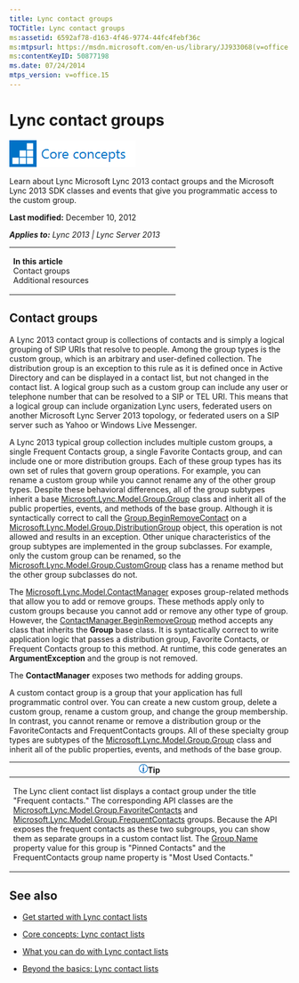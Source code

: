 ```yaml
---
title: Lync contact groups
TOCTitle: Lync contact groups
ms:assetid: 6592af78-d163-4f46-9774-44fc4febf36c
ms:mtpsurl: https://msdn.microsoft.com/en-us/library/JJ933068(v=office.15)
ms:contentKeyID: 50877198
ms.date: 07/24/2014
mtps_version: v=office.15
---
```


# Lync contact groups

![Core concepts](images/JJ933133.mod_icon_CoreConcepts_long(Office.15).png "Core concepts")

Learn about Lync Microsoft Lync 2013 contact groups and the Microsoft Lync 2013 SDK classes and events that give you programmatic access to the custom group.

**Last modified:** December 10, 2012

***Applies to:** Lync 2013 | Lync Server 2013*

<table>
<colgroup>
<col style="width: 50%" />
<col style="width: 50%" />
</colgroup>
<tbody>
<tr class="odd">
<td><p><strong>In this article</strong><br />
Contact groups<br />
Additional resources</p></td>
<td><p></p>
<p></p></td>
</tr>
</tbody>
</table>

## Contact groups

A Lync 2013 contact group is collections of contacts and is simply a logical grouping of SIP URIs that resolve to people. Among the group types is the custom group, which is an arbitrary and user-defined collection. The distribution group is an exception to this rule as it is defined once in Active Directory and can be displayed in a contact list, but not changed in the contact list. A logical group such as a custom group can include any user or telephone number that can be resolved to a SIP or TEL URI. This means that a logical group can include organization Lync users, federated users on another Microsoft Lync Server 2013 topology, or federated users on a SIP server such as Yahoo or Windows Live Messenger.

A Lync 2013 typical group collection includes multiple custom groups, a single Frequent Contacts group, a single Favorite Contacts group, and can include one or more distribution groups. Each of these group types has its own set of rules that govern group operations. For example, you can rename a custom group while you cannot rename any of the other group types. Despite these behavioral differences, all of the group subtypes inherit a base [Microsoft.Lync.Model.Group.Group](https://msdn.microsoft.com/en-us/library/jj266012\(v=office.15\)) class and inherit all of the public properties, events, and methods of the base group. Although it is syntactically correct to call the [Group.BeginRemoveContact](https://msdn.microsoft.com/en-us/library/jj268196\(v=office.15\)) on a [Microsoft.Lync.Model.Group.DistributionGroup](https://msdn.microsoft.com/en-us/library/jj293432\(v=office.15\)) object, this operation is not allowed and results in an exception. Other unique characteristics of the group subtypes are implemented in the group subclasses. For example, only the custom group can be renamed, so the [Microsoft.Lync.Model.Group.CustomGroup](https://msdn.microsoft.com/en-us/library/jj277245\(v=office.15\)) class has a rename method but the other group subclasses do not.

The [Microsoft.Lync.Model.ContactManager](https://msdn.microsoft.com/en-us/library/jj266459\(v=office.15\)) exposes group-related methods that allow you to add or remove groups. These methods apply only to custom groups because you cannot add or remove any other type of group. However, the [ContactManager.BeginRemoveGroup](https://msdn.microsoft.com/en-us/library/jj278089\(v=office.15\)) method accepts any class that inherits the **Group** base class. It is syntactically correct to write application logic that passes a distribution group, Favorite Contacts, or Frequent Contacts group to this method. At runtime, this code generates an **ArgumentException** and the group is not removed.

The **ContactManager** exposes two methods for adding groups.

A custom contact group is a group that your application has full programmatic control over. You can create a new custom group, delete a custom group, rename a custom group, and change the group membership. In contrast, you cannot rename or remove a distribution group or the FavoriteContacts and FrequentContacts groups. All of these specialty group types are subtypes of the [Microsoft.Lync.Model.Group.Group](https://msdn.microsoft.com/en-us/library/jj266012\(v=office.15\)) class and inherit all of the public properties, events, and methods of the base group.

<table>
<colgroup>
<col style="width: 100%" />
</colgroup>
<thead>
<tr class="header">
<th><img src="images/JJ933112.alert_note(Office.15).gif" title="Tip" alt="Tip" /><strong>Tip</strong></th>
</tr>
</thead>
<tbody>
<tr class="odd">
<td><p>The Lync client contact list displays a contact group under the title &quot;Frequent contacts.&quot; The corresponding API classes are the <a href="https://msdn.microsoft.com/en-us/library/jj277579(v=office.15)">Microsoft.Lync.Model.Group.FavoriteContacts</a> and <a href="https://msdn.microsoft.com/en-us/library/jj275307(v=office.15)">Microsoft.Lync.Model.Group.FrequentContacts</a> groups. Because the API exposes the frequent contacts as these two subgroups, you can show them as separate groups in a custom contact list. The <a href="https://msdn.microsoft.com/en-us/library/jj278363(v=office.15)">Group.Name</a> property value for this group is &quot;Pinned Contacts&quot; and the FrequentContacts group name property is &quot;Most Used Contacts.&quot;</p></td>
</tr>
</tbody>
</table>

## See also

  - [Get started with Lync contact lists](get-started-with-lync-contact-lists.md)

  - [Core concepts: Lync contact lists](core-concepts-lync-contact-lists.md)

  - [What you can do with Lync contact lists](what-you-can-do-with-lync-contact-lists.md)

  - [Beyond the basics: Lync contact lists](beyond-the-basics-lync-contact-lists.md)

